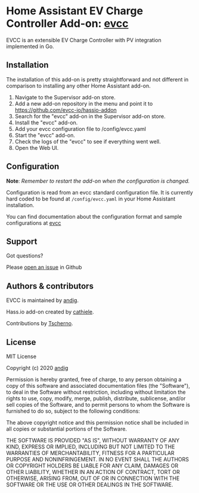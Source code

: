# Home Assistant EV Charge Controller Add-on: [evcc](https://github.com/evcc-io/evcc)

EVCC is an extensible EV Charge Controller with PV integration implemented in Go.

## Installation

The installation of this add-on is pretty straightforward and not different in
comparison to installing any other Home Assistant add-on.

1. Navigate to the Supervisor add-on store.
2. Add a new add-on repository in the menu and point it to https://github.com/evcc-io/hassio-addon
3. Search for the "evcc" add-on in the Supervisor add-on store.
4. Install the "evcc" add-on.
5. Add your evcc configuration file to /config/evcc.yaml
6. Start the "evcc" add-on.
7. Check the logs of the "evcc" to see if everything went well.
8. Open the Web UI.


## Configuration

**Note**: _Remember to restart the add-on when the configuration is changed._

Configuration is read from an evcc standard configuration file. It is currently hard coded to be found at
`/config/evcc.yaml`
in your Home Assistant installation.

You can find documentation about the configuration format and sample configurations at [evcc](https://github.com/evcc-io/evcc#configuration)

## Support

Got questions?

Please [open an issue](https://github.com/evcc-io/evcc/issues) in Github

## Authors & contributors

EVCC is maintained by [andig](https://github.com/evcc-io/evcc).

Hass.io add-on created by [cathiele](https://github.com/cathiele).

Contributions by [Tscherno](https://github.com/Tscherno).

## License

MIT License

Copyright (c) 2020 [andig](https://github.com/evcc-io/evcc)

Permission is hereby granted, free of charge, to any person obtaining a copy
of this software and associated documentation files (the "Software"), to deal
in the Software without restriction, including without limitation the rights
to use, copy, modify, merge, publish, distribute, sublicense, and/or sell
copies of the Software, and to permit persons to whom the Software is
furnished to do so, subject to the following conditions:

The above copyright notice and this permission notice shall be included in all
copies or substantial portions of the Software.

THE SOFTWARE IS PROVIDED "AS IS", WITHOUT WARRANTY OF ANY KIND, EXPRESS OR
IMPLIED, INCLUDING BUT NOT LIMITED TO THE WARRANTIES OF MERCHANTABILITY,
FITNESS FOR A PARTICULAR PURPOSE AND NONINFRINGEMENT. IN NO EVENT SHALL THE
AUTHORS OR COPYRIGHT HOLDERS BE LIABLE FOR ANY CLAIM, DAMAGES OR OTHER
LIABILITY, WHETHER IN AN ACTION OF CONTRACT, TORT OR OTHERWISE, ARISING FROM,
OUT OF OR IN CONNECTION WITH THE SOFTWARE OR THE USE OR OTHER DEALINGS IN THE
SOFTWARE.

